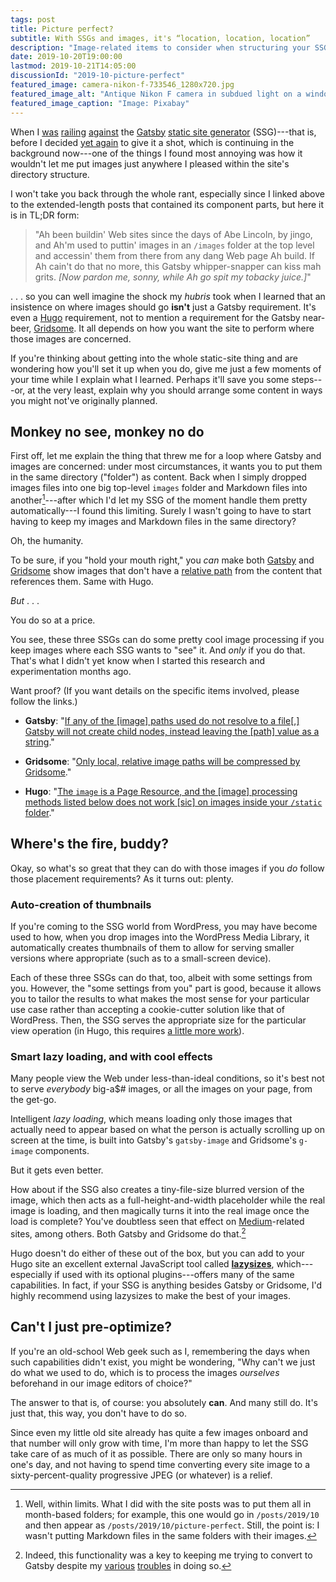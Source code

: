 ```yaml
---
tags: post
title: Picture perfect?
subtitle: With SSGs and images, it's “location, location, location”
description: "Image-related items to consider when structuring your SSG-powered site."
date: 2019-10-20T19:00:00
lastmod: 2019-10-21T14:05:00
discussionId: "2019-10-picture-perfect"
featured_image: camera-nikon-f-733546_1280x720.jpg
featured_image_alt: "Antique Nikon F camera in subdued light on a windowsill"
featured_image_caption: "Image: Pixabay"
---
```


When I [was](/posts/2019/07/why-staying-with-hugo) [railing](/posts/2019/07/lessons-learned) [against](/posts/2019/09/why-left-hugo-eleventy) the [Gatsby](https://www.gatsbyjs.org) [static site generator](https://www.staticgen.com) (SSG)---that is, before I decided [yet again](/posts/2019/10/otoh) to give it a shot, which is continuing in the background now---one of the things I found most annoying was how it wouldn't let me put images just anywhere I pleased within the site's directory structure.

I won't take you back through the whole rant, especially since I linked above to the extended-length posts that contained its component parts, but here it is in TL;DR form:

> "Ah been buildin' Web sites since the days of Abe Lincoln, by jingo, and Ah'm used to puttin' images in an `/images` folder at the top level and accessin' them from there from any dang Web page Ah build. If Ah cain't do that no more, this Gatsby whipper-snapper can kiss mah grits. *[Now pardon me, sonny, while Ah go spit my tobacky juice.]*"

.&nbsp;.&nbsp;. so you can well imagine the shock my *hubris* took when I learned that an insistence on where images should go **isn't** just a Gatsby requirement. It's even a [Hugo](https://gohugo.io) requirement, not to mention a requirement for the Gatsby near-beer, [Gridsome](https://gridsome.org). It all depends on how you want the site to perform where those images are concerned.

If you're thinking about getting into the whole static-site thing and are wondering how you'll set it up when you do, give me just a few moments of your time while I explain what I learned. Perhaps it'll save you some steps---or, at the very least, explain why you should arrange some content in ways you might not've originally planned.

## Monkey no see, monkey no do

First off, let me explain the thing that threw me for a loop where Gatsby and images are concerned: under most circumstances, it wants you to put them in the same directory ("folder") as content. Back when I simply dropped images files into one big top-level `images` folder and Markdown files into another[^dirSet]---after which I'd let my SSG of the moment handle them pretty automatically---I found this limiting. Surely I wasn't going to have to start having to keep my images and Markdown files in the same directory?

[^dirSet]: Well, within limits. What I did with the site posts was to put them all in month-based folders; for example, this one would go in `/posts/2019/10` and then appear as `/posts/2019/10/picture-perfect`. Still, the point is: I wasn't putting Markdown files in the same folders with their images.

Oh, the humanity.

To be sure, if you "hold your mouth right," you *can* make both [Gatsby](https://www.gatsbyjs.org/docs/static-folder/) and [Gridsome](https://gridsome.org/docs/images/) show images that don't have a [relative path](https://www.coffeecup.com/help/articles/absolute-vs-relative-pathslinks/) from the content that references them. Same with Hugo.

*But* .&nbsp;.&nbsp;.

You do so at a price.

You see, these three SSGs can do some pretty cool image processing if you keep images where each SSG wants to "see" it. And *only* if you do that. That's what I didn't yet know when I started this research and experimentation months ago.

Want proof? (If you want details on the specific items involved, please follow the links.)

- **Gatsby**: "[If any of the \[image\] paths used do not resolve to a file\[,\] Gatsby will not create child nodes, instead leaving the \[path\] value as a string](https://www.orangejellyfish.com/blog/a-comprehensive-guide-to-images-in-gatsby/)."

- **Gridsome**: "[Only local, relative image paths will be compressed by Gridsome](https://gridsome.org/docs/images/)."

- **Hugo**: "[The `image` is a Page Resource, and the \[image\] processing methods listed below does not work \[sic\] on images inside your `/static` folder](https://gohugo.io/content-management/image-processing/)." 

## Where's the fire, buddy?

Okay, so what's so great that they can do with those images if you *do* follow those placement requirements? As it turns out: plenty.

### Auto-creation of thumbnails

If you're coming to the SSG world from WordPress, you may have become used to how, when you drop images into the WordPress Media Library, it automatically creates thumbnails of them to allow for serving smaller versions where appropriate (such as to a small-screen device).

Each of these three SSGs can do that, too, albeit with some settings from you. However, the "some settings from you" part is good, because it allows you to tailor the results to what makes the most sense for your particular use case rather than accepting a cookie-cutter solution like that of WordPress. Then, the SSG serves the appropriate size for the particular view operation (in Hugo, this requires [a little more work](https://gohugo.io/content-management/image-processing/#image-processing-examples)).

### Smart lazy loading, and with cool effects

Many people view the Web under less-than-ideal conditions, so it's best not to serve *everybody* big-a$# images, or all the images on your page, from the get-go.

Intelligent *lazy loading*, which means loading only those images that actually need to appear based on what the person is actually scrolling up on screen at the time, is built into Gatsby's `gatsby-image` and Gridsome's `g-image` components.

But it gets even better.

How about if the SSG also creates a tiny-file-size blurred version of the image, which then acts as a full-height-and-width placeholder while the real image is loading, and then magically turns it into the real image once the load is complete? You've doubtless seen that effect on [Medium](https://medium.com)-related sites, among others. Both Gatsby and Gridsome do that.[^gatsbyImage]

[^gatsbyImage]: Indeed, this functionality was a key to keeping me trying to convert to Gatsby despite my [various](/posts/2019/07/why-staying-with-hugo) [troubles](/posts/2019/09/why-left-hugo-eleventy) in doing so.

Hugo doesn't do either of these out of the box, but you can add to your Hugo site an excellent external JavaScript tool called [**lazysizes**](https://github.com/aFarkas/lazysizes), which---especially if used with its optional plugins---offers many of the same capabilities. In fact, if your SSG is anything besides Gatsby or Gridsome, I'd highly recommend using lazysizes to make the best of your images.

## Can't I just pre-optimize?

If you're an old-school Web geek such as I, remembering the days when such capabilities didn't exist, you might be wondering, "Why can't we just do what we used to do, which is to process the images *ourselves* beforehand in our image editors of choice?"

The answer to that is, of course: you absolutely **can**. And many still do. It's just that, this way, you don't have to do so.

Since even my little old site already has quite a few images onboard and that number will only grow with time, I'm more than happy to let the SSG take care of as much of it as possible. There are only so many hours in one's day, and not having to spend time converting every site image to a sixty-percent-quality progressive JPEG (or whatever) is a relief.